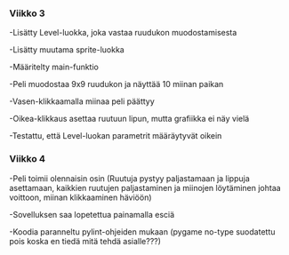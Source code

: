 ### Viikko 3
-Lisätty Level-luokka, joka vastaa ruudukon muodostamisesta

-Lisätty muutama sprite-luokka

-Määritelty main-funktio

-Peli muodostaa 9x9 ruudukon ja näyttää 10 miinan paikan

-Vasen-klikkaamalla miinaa peli päättyy

-Oikea-klikkaus asettaa ruutuun lipun, mutta grafiikka ei näy vielä

-Testattu, että Level-luokan parametrit määräytyvät oikein
### Viikko 4
-Peli toimii olennaisin osin (Ruutuja pystyy paljastamaan ja lippuja asettamaan, kaikkien ruutujen paljastaminen ja miinojen löytäminen johtaa voittoon, miinan klikkaaminen häviöön)

-Sovelluksen saa lopetettua painamalla esciä

-Koodia paranneltu pylint-ohjeiden mukaan (pygame no-type suodatettu pois koska en tiedä mitä tehdä asialle???)
